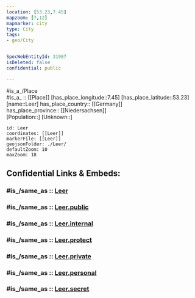 ```yaml
---
location: [53.23,7.45] 
mapzoom: [7,12] 
mapmarker: city 
type: City
tags:
- geo/City


SpocWebEntityId: 31907
isDeleted: false
confidential: public

---
```

#is_a_/Place  
#is_a_ :: [[Place]] 
[has_place_longitude::7.45] 
[has_place_latitude::53.23] 
[name::Leer] 
has_place_country:: [[Germany]]  
has_place_province:: [[Niedersachsen]]  
[Population::] 
[Unknown::] 


```leaflet
id: Leer
coordinates: [[Leer]] 
markerFile: [[Leer]] 
geojsonFolder: ./Leer/
defaultZoom: 10 
maxZoom: 18
```


## Confidential Links & Embeds: 

### #is_/same_as :: [Leer](/_Standards/Earth/Continent/Europe/Europe~Central/Germany/Germany~West/Niedersachsen/counties~Niedersachsen/Leer.md) 

### #is_/same_as :: [Leer.public](/_public/Earth/Continent/Europe/Europe~Central/Germany/Germany~West/Niedersachsen/counties~Niedersachsen/Leer.public.md) 

### #is_/same_as :: [Leer.internal](/_internal/Earth/Continent/Europe/Europe~Central/Germany/Germany~West/Niedersachsen/counties~Niedersachsen/Leer.internal.md) 

### #is_/same_as :: [Leer.protect](/_protect/Earth/Continent/Europe/Europe~Central/Germany/Germany~West/Niedersachsen/counties~Niedersachsen/Leer.protect.md) 

### #is_/same_as :: [Leer.private](/_private/Earth/Continent/Europe/Europe~Central/Germany/Germany~West/Niedersachsen/counties~Niedersachsen/Leer.private.md) 

### #is_/same_as :: [Leer.personal](/_personal/Earth/Continent/Europe/Europe~Central/Germany/Germany~West/Niedersachsen/counties~Niedersachsen/Leer.personal.md) 

### #is_/same_as :: [Leer.secret](/_secret/Earth/Continent/Europe/Europe~Central/Germany/Germany~West/Niedersachsen/counties~Niedersachsen/Leer.secret.md)

